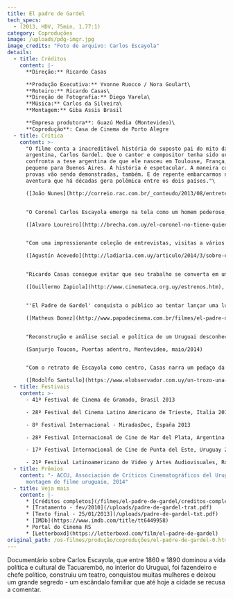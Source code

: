 ```yaml
---
title: El padre de Gardel
tech_specs:
  - (2013, HDV, 75min, 1.77:1)
category: Coproduções
image: /uploads/pdg-imgr.jpg
image_credits: "Foto de arquivo: Carlos Escayola"
details:
  - title: Créditos
    content: |-
      **Direção:** Ricardo Casas

      **Produção Executiva:** Yvonne Ruocco / Nora Goulart\
      **Roteiro:** Ricardo Casas\
      **Direção de Fotografia:** Diego Varela\
      **Música:** Carlos da Silveira\
      **Montagem:** Giba Assis Brasil

      **Empresa produtora**: Guazú Media (Montevideo)\
      **Coprodução**: Casa de Cinema de Porto Alegre
  - title: Crítica
    content: >-
      "O filme conta a inacreditável história do suposto pai do mito da música
      argentina, Carlos Gardel. Que o cantor e compositor tenha sido uruguaio
      confronta a tese argentina de que ele nasceu em Toulouse, França, e veio
      pequeno para Buenos Aires. A história é espetacular. A maneira como as
      provas vão sendo demonstradas, também. E de repente embarcarmos nessa
      aventura que há décadas gera polêmica entre os dois países."\

      ([João Nunes](http://correio.rac.com.br/_conteudo/2013/08/entretenimento/90310-uruguai-e-brasil-chamam-a-atencao-no-festival-de-gramado.html), Coreio Popular, Campinas, 13/08/2013)


      "O Coronel Carlos Escayola emerge na tela como um homem poderoso, um caudilho que muitos espectadores odiarão de início. Mas, com a necessária objetividade, o filme mostra que esta mesma figura prepotente, a quem se atribuem mais de 50 filhos naturais, era um verdadeiro amante da música, pronto a apoiar todas as iniciativas culturais das redondezas."\

      ([Alvaro Loureiro](http://brecha.com.uy/el-coronel-no-tiene-quien-lo-olvide/), Brecha, Montevideo, 01/05/2014)


      "Com uma impressionante coleção de entrevistas, visitas a vários locais, documentos e dispositivos visuais e narrativos, além de fontes fidedignas e um rigoroso processamento de informação, trata-se um documentário absorvente, altamente informativo e esclarecedor."\

      ([Agustín Acevedo](http://ladiaria.com.uy/articulo/2014/3/sobre-el-tapete-rojo/), La Diaria, Montevideo, 20/03/2014)


      "Ricardo Casas consegue evitar que seu trabalho se converta em um catálogo de cabeças falantes com uma cuidadosa edição de materiais, desde uma ficção histórica brasileira sobre o General Netto até filmes do próprio Gardel, onde o cantor colocou algumas pistas sobre sua vida real."\

      ([Guillermo Zapiola](http://www.cinemateca.org.uy/estrenos.htm), El Pais, Montevideo, 02/05/2014)


      "'El Padre de Gardel' conquista o público ao tentar lançar uma luz não apenas sobre a vida dos Escayola e de Gardel, mas também por fazer um registro histórico de toda uma região, não com um novo olhar, porém resgatando as tradições de uma época."\

      ([Matheus Bonez](http://www.papodecinema.com.br/filmes/el-padre-de-gardel), Papo de cinema, 12/08/2013)


      "Reconstrução e análise social e política de um Uruguai desconhecido, retrato de um caudilho ao mesmo tempo abjeto e fascinante, versão alternativa de tudo o que já foi dito sobre Carlos Gardel, são as coordenadas atravessadas ​​por este documentário, que ainda tem uma ótima realização, preocupada com o essencialmente cinematográfico."\

      (Sanjurjo Toucon, Puertas adentro, Montevideo, maio/2014)


      "Com o retrato de Escayola como centro, Casas narra um pedaço da História do Uruguai, a vida de uma família do século XIX, do progresso e decadência do interior do país. O documentário conta uma trama complexa e termina juntando todas as suas pontas, ao mesmo tiempo que entretém."\

      ([Rodolfo Santullo](https://www.elobservador.com.uy/un-trozo-una-historia-bien-uruguaya-n277907), El Observador, Montevideo, 06/05/2014)
  - title: Festivais
    content: >-
      - 41º Festival de Cinema de Gramado, Brasil 2013

      - 28º Festival del Cinema Latino Americano de Trieste, Italia 2013

      - 8º Festival Internacional - MiradasDoc, España 2013

      - 28º Festival Internacional de Cine de Mar del Plata, Argentina 2013

      - 17º Festival Internacional de Cine de Punta del Este, Uruguay 2014

      - 21º Festival Latinoamericano de Video y Artes Audiovisuales, Rosario, Argentina, 2014
  - title: Prêmios
    content: "- ACCU, Associación de Críticos Cinematográficos del Uruguay: melhor
      montagem de filme uruguaio, 2014"
  - title: Veja mais
    content: |-
      * [Créditos completos](/filmes/el-padre-de-gardel/creditos-completos/)
      * [Tratamento - fev/2010](/uploads/padre-de-gardel-trat.pdf)
      * [Texto final - 25/01/2013](/uploads/padre-de-gardel-txt.pdf)
      * [IMDb](https://www.imdb.com/title/tt6449958)
      * Portal do Cinema RS
      * [Letterboxd](https://letterboxd.com/film/el-padre-de-gardel)
original_path: /os-filmes/produção/coproduções/el-padre-de-gardel-0.html
---
```

Documentário sobre Carlos Escayola, que entre 1860 e 1890 dominou a vida política e cultural de Tacuarembó, no interior do Uruguai, foi fazendeiro e chefe político, construiu um teatro, conquistou muitas mulheres e deixou um grande segredo - um escândalo familiar que até hoje a cidade se recusa a comentar.